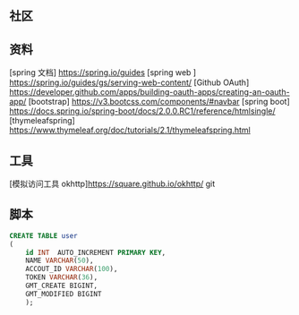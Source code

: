## 社区

## 资料
[spring 文档] https://spring.io/guides
[spring web ] https://spring.io/guides/gs/serving-web-content/
[Github OAuth] https://developer.github.com/apps/building-oauth-apps/creating-an-oauth-app/
[bootstrap] https://v3.bootcss.com/components/#navbar
[spring boot] https://docs.spring.io/spring-boot/docs/2.0.0.RC1/reference/htmlsingle/
[thymeleafspring] https://www.thymeleaf.org/doc/tutorials/2.1/thymeleafspring.html
## 工具 
[模拟访问工具 okhttp]https://square.github.io/okhttp/
git

## 脚本
```sql
CREATE TABLE user
( 
	id INT  AUTO_INCREMENT PRIMARY KEY,
	NAME VARCHAR(50),
	ACCOUT_ID VARCHAR(100),
	TOKEN VARCHAR(36),
	GMT_CREATE BIGINT,
	GMT_MODIFIED BIGINT
	);
```


